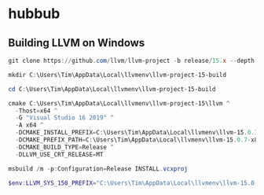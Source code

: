 # hubbub

## Building LLVM on Windows

```powershell
git clone https://github.com/llvm/llvm-project -b release/15.x --depth 1 "C:/Users/Tim/AppData/Local/llvmenv/llvm-project-15"

mkdir C:\Users\Tim\AppData\Local\llvmenv\llvm-project-15-build

cd C:\Users\Tim\AppData\Local\llvmenv\llvm-project-15-build

cmake C:\Users\Tim\AppData\Local\llvmenv\llvm-project-15\llvm ^
  -Thost=x64 ^
  -G "Visual Studio 16 2019" ^
  -A x64 ^
  -DCMAKE_INSTALL_PREFIX=C:\Users\Tim\AppData\Local\llvmenv\llvm-15.0.7-x86_64-windows-msvc-release-mt ^
  -DCMAKE_PREFIX_PATH=C:\Users\Tim\AppData\Local\llvmenv\llvm-15.0.7-x86_64-windows-msvc-release-mt ^
  -DCMAKE_BUILD_TYPE=Release ^
  -DLLVM_USE_CRT_RELEASE=MT

msbuild /m -p:Configuration=Release INSTALL.vcxproj

$env:LLVM_SYS_150_PREFIX="C:\Users\Tim\AppData\Local\llvmenv\llvm-15.0.7-x86_64-windows-msvc-release-mt"
```

<!-- ```sh
git clone https://github.com/llvm/llvm-project -b release/15.x --depth 1 "C:/Users/Tim/AppData/Local/llvmenv/llvm-project-15"
```

```toml
# C:/Users/Tim/AppData/Roaming/llvmenv/entry.toml
[release-15]
path = "C:/Users/Tim/AppData/Local/llvmenv/release-15/llvm"
build_type = "Release"
# AArch64;AMDGPU;ARM;AVR;BPF;Hexagon;Lanai;LoongArch;Mips;MSP430;NVPTX;PowerPC;RISCV;Sparc;SystemZ;VE;WebAssembly;X86;XCore
# target = ["X86"]
```

```sh
llvmenv build-entry release-15
``` -->
